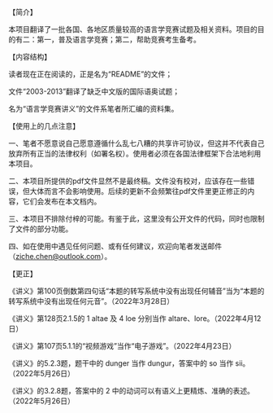 【简介】

本项目翻译了一批各国、各地区质量较高的语言学竞赛试题及相关资料。项目的目的有二：第一，普及语言学竞赛；第二，帮助竞赛考生备考。


【内容结构】

读者现在正在阅读的，正是名为“README”的文件；

文件“2003-2013”翻译了缺乏中文版的国际语奥试题；

名为“语言学竞赛讲义”的文件系笔者所汇编的资料集。


【使用上的几点注意】

一、笔者不愿意说自己愿意遵循什么乱七八糟的共享许可协议，但这并不代表自己放弃所有正当的法律权利（如署名权）。使用者必须在各国法律框架下合法地利用本项目。

二、本项目所提供的pdf文件显然不是最终稿。文件没有校对，应该存在一些错误，但大体而言不会影响使用。后续的更新不会频繁往pdf文件里更正修正的内容，它们会发布在本文档内。

三、本项目不排除付梓的可能。有鉴于此，这里没有公开文件的代码，同时也限制了文件的部分功能。

四、如在使用中遇见任何问题、或有任何建议，欢迎向笔者发送邮件（ziche.chen@outlook.com）。


【更正】

《讲义》第100页倒数第四句话“本题的转写系统中没有出现任何辅音”当为“本题的转写系统中没有出现任何元音”。（2022年3月28日）

《讲义》第128页2.1.5的 1 altae 及 4 loe 分别当作 altare、lore。（2022年4月12日）

《讲义》第107页5.1.1的“视频游戏”当作“电子游戏”。（2022年4月23日）

《讲义》的5.2.3题，题干中的 dunger 当作 dungur，答案中的 so 当作 sii。（2022年5月26日）

《讲义》的3.2.8题，答案中的 2 中的动词可以有语义上更精炼、准确的表述。（2022年5月26日）
